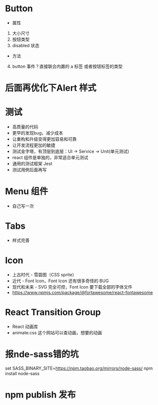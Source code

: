 # Button
- 属性
1. 大小尺寸
2. 按钮类型
3. disabled 状态
- 方法
4. button 事件？直接联合内置的 a 标签 或者按钮标签的类型

# 后面再优化下Alert 样式

# 测试
- 高质量的代码
- 更早的发现bug，减少成本
- 让重构和升级变得更加容易和可靠
- 让开发流程更加的敏捷
- 测试金字塔，有顶层到底层：UI -> Service -> Unit(单元测试)
- react 组件是单独的，非常适合单元测试
- 通用的测试框架 Jest
- 测试用例后面再写

# Menu 组件
- 自己写一次

# Tabs
- 样式完善

# Icon 
- 上古时代 - 雪碧图（CSS sprite）
- 近代 - Font Icon，Font Icon 还有很多奇怪的 BUG 
- 现代和未来 - SVG 完全可控，Font Icon 要下载全部的字体文件
- https://www.npmjs.com/package/@fortawesome/react-fontawesome

# React Transition Group
- React 动画库
- animate.css 这个网站可以查动画，想要的动画


# 报nde-sass错的坑
set SASS_BINARY_SITE=https://npm.taobao.org/mirrors/node-sass/
npm install node-sass

# npm publish 发布
